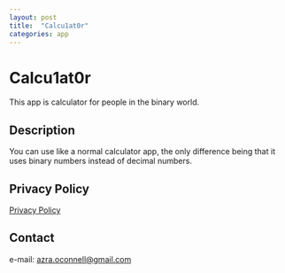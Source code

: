 ```yaml
---
layout: post
title:  "Calcu1at0r"
categories: app
---
```

# Calcu1at0r
This app is calculator for people in the binary world.
## Description
You can use like a normal calculator app, the only difference being that it uses binary numbers instead of decimal numbers.
## Privacy Policy
[Privacy Policy](https://main--app-museum.netlify.app/privacy/policy/2024/09/12/calcu1at0r-privacy-policy)
## Contact
e-mail: azra.oconnell@gmail.com
